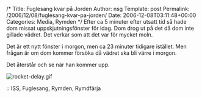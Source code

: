/*
 Title: Fuglesang kvar på Jorden
 Author: nsg
 Template: post
 Permalink: /2006/12/08/fuglesang-kvar-pa-jorden/
 Date: 2006-12-08T03:11:48+00:00
 Categories: Media, Rymden
*/
Efter ca 5 minuter efter utsatt tid så hade dom missat uppskjutningsfönster för idag. Dom drog ut på det då dom inte gillade vädret. Det verkar som att det var för mycket moln.

Det är ett nytt fönster i morgon, men ca 23 minuter tidigare istället. Men frågan är om dom kommer försöka då vädret ska bli värre i morgon.

Det återstår och se när han kommer upp.

<img id="image153" src="http://cdn.junkpile.se/2006/12/rocket-delay.gif" alt="rocket-delay.gif" />

:: ISS, Fuglesang, Rymden, Rymdfärja

<small></small>